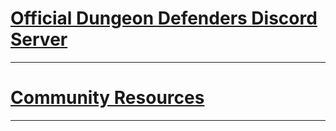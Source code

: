 # [Official Dungeon Defenders Discord Server](http://discord.gg/dd2)

---

# [Community Resources](https://www.reddit.com/r/DungeonDefenders/wiki/resources)

---